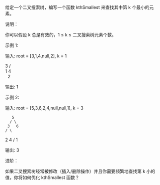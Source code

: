 给定一个二叉搜索树，编写一个函数 kthSmallest 来查找其中第 k 个最小的元素。

说明：

你可以假设 k 总是有效的，1 ≤ k ≤ 二叉搜索树元素个数。

示例 1:

输入: root = [3,1,4,null,2], k = 1

   3
  / \
 1   4
  \
   2
   
输出: 1

示例 2:

输入: root = [5,3,6,2,4,null,null,1], k = 3

       5
      / \
     3   6
    / \
   2   4
  /
 1
 
输出: 3

进阶：

如果二叉搜索树经常被修改（插入/删除操作）并且你需要频繁地查找第 k 小的值，你将如何优化 kthSmallest 函数？

